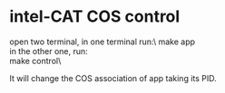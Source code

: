 # intel-CAT COS control

open two terminal, in one terminal run:\ 
    make app\
in the other one, run:\
    make control\
    
It will change the COS association of app taking its PID.
